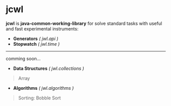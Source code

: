 # jcwl

**jcwl** is **java-common-working-library** for solve standard tasks with useful and fast experimental instruments:

*  **Generators** *( jwl.api )*
*  **Stopwatch** *( jwl.time )*

---

comming soon...

* **Data Structures** *( jwl.collections )*
> Array



* **Algorithms** *( jwl.algorithms )*
> Sorting: Bobble Sort

